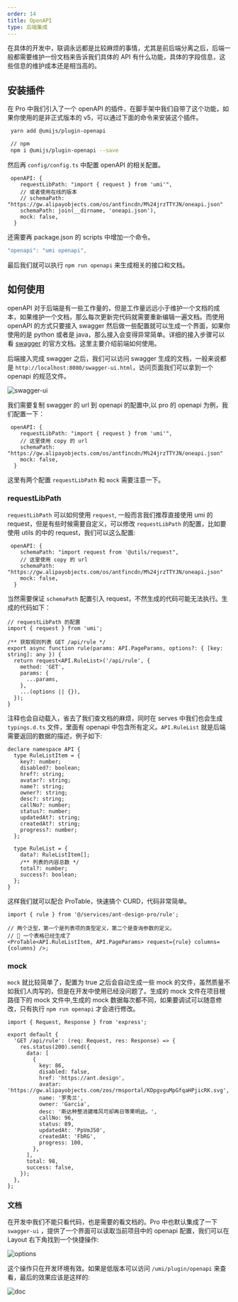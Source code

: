 ```yaml
---
order: 14
title: OpenAPI
type: 后端集成
---
```


在具体的开发中，联调永远都是比较麻烦的事情，尤其是前后端分离之后，后端一般都需要维护一份文档来告诉我们具体的 API 有什么功能，具体的字段信息，这些信息的维护成本还是相当高的。

## 安装插件

在 Pro 中我们引入了一个 openAPI 的插件，在脚手架中我们自带了这个功能，如果你使用的是非正式版本的 v5，可以通过下面的命令来安装这个插件。

```bash
 yarn add @umijs/plugin-openapi

 // npm
 npm i @umijs/plugin-openapi --save
```

然后再 `config/config.ts` 中配置 openAPI 的相关配置。

```tsx
 openAPI: {
    requestLibPath: "import { request } from 'umi'",
    // 或者使用在线的版本
    // schemaPath: "https://gw.alipayobjects.com/os/antfincdn/M%24jrzTTYJN/oneapi.json"
    schemaPath: join(__dirname, 'oneapi.json'),
    mock: false,
  }
```

还需要再 package.json 的 scripts 中增加一个命令。

```ts
"openapi": "umi openapi",
```

最后我们就可以执行 `npm run openapi` 来生成相关的接口和文档。

## 如何使用

openAPI 对于后端是有一些工作量的，但是工作量远远小于维护一个文档的成本，如果维护一个文档，那么每次更新完代码就需要重新编辑一遍文档。而使用 openAPI 的方式只要接入 swagger 然后做一些配置就可以生成一个界面，如果你使用的是 python 或者是 java，那么接入会变得异常简单。详细的接入步骤可以看 [swagger](https://swagger.io/) 的官方文档。这里主要介绍前端如何使用。

后端接入完成 swagger 之后，我们可以访问 swagger 生成的文档，一般来说都是 `http://localhost:8080/swagger-ui.html`，访问页面我们可以拿到一个 openapi 的规范文件。

![swagger-ui](https://gw.alipayobjects.com/zos/antfincdn/c0uvca5Mx4/184D8866-6067-43DC-8395-0DC031D1A873.png)

我们需要复制 swagger 的 url 到 openapi 的配置中,以 pro 的 openapi 为例，我们配置一下：

```tsx
 openAPI: {
    requestLibPath: "import { request } from 'umi'",
    // 这里使用 copy 的 url
    schemaPath: "https://gw.alipayobjects.com/os/antfincdn/M%24jrzTTYJN/oneapi.json"
    mock: false,
  }
```

这里有两个配置 `requestLibPath` 和 `mock` 需要注意一下。

### requestLibPath

`requestLibPath` 可以如何使用 `request`, 一般而言我们推荐直接使用 umi 的 request，但是有些时候需要自定义，可以修改 `requestLibPath` 的配置，比如要使用 utils 的中的 request，我们可以这么配置:

```tsx
 openAPI: {
    schemaPath: "import request from '@utils/request",
    // 这里使用 copy 的 url
    schemaPath: "https://gw.alipayobjects.com/os/antfincdn/M%24jrzTTYJN/oneapi.json"
    mock: false,
  }
```

当然需要保证 `schemaPath` 配置引入 request，不然生成的代码可能无法执行。生成的代码如下：

```tsx
// requestLibPath 的配置
import { request } from 'umi';

/** 获取规则列表 GET /api/rule */
export async function rule(params: API.PageParams, options?: { [key: string]: any }) {
  return request<API.RuleList>('/api/rule', {
    method: 'GET',
    params: {
      ...params,
    },
    ...(options || {}),
  });
}
```

注释也会自动载入，省去了我们查文档的麻烦，同时在 serves 中我们也会生成 `typings.d.ts` 文件，里面有 openapi 中包含所有定义。`API.RuleList` 就是后端需要返回的数据的描述，例子如下:

```tsx
declare namespace API {
  type RuleListItem = {
    key?: number;
    disabled?: boolean;
    href?: string;
    avatar?: string;
    name?: string;
    owner?: string;
    desc?: string;
    callNo?: number;
    status?: number;
    updatedAt?: string;
    createdAt?: string;
    progress?: number;
  };

  type RuleList = {
    data?: RuleListItem[];
    /** 列表的内容总数 */
    total?: number;
    success?: boolean;
  };
}
```

这样我们就可以配合 ProTable，快速搞个 CURD，代码非常简单。

```tsx
import { rule } from '@/services/ant-design-pro/rule';

// 两个泛型，第一个是列表项的类型定义，第二个是查询参数的定义。
// 🥳 一个表格已经生成了
<ProTable<API.RuleListItem, API.PageParams> request={rule} columns={columns} />;
```

### mock

`mock` 就比较简单了，配置为 true 之后会自动生成一些 mock 的文件，虽然质量不如我们人肉写的，但是在开发中使用已经没问题了。生成的 mock 文件在项目根路径下的 mock 文件中,生成的 mock 数据每次都不同，如果要调试可以随意修改，只有执行 `npm run openapi` 才会进行修改。

```tsx
import { Request, Response } from 'express';

export default {
  'GET /api/rule': (req: Request, res: Response) => {
    res.status(200).send({
      data: [
        {
          key: 86,
          disabled: false,
          href: 'https://ant.design',
          avatar: 'https://gw.alipayobjects.com/zos/rmsportal/KDpgvguMpGfqaHPjicRK.svg',
          name: '罗秀兰',
          owner: 'Garcia',
          desc: '斯达种整消建难风可却再日等果明此。',
          callNo: 96,
          status: 89,
          updatedAt: 'PpVmJ50',
          createdAt: 'FbRG',
          progress: 100,
        },
      ],
      total: 98,
      success: false,
    });
  },
};
```

### 文档

在开发中我们不能只看代码，也是需要的看文档的。Pro 中也默认集成了一下 `swagger-ui` ，提供了一个界面可以读取当前项目中的 openapi 配置，我们可以在 Layout 右下角找到一个快捷操作:

![options](https://gw.alipayobjects.com/zos/antfincdn/htZYO3ojsm/957C1E97-466B-48aa-B107-FA7C4EFF6971.png)

这个操作只在开发环境有效。如果是低版本可以访问 `/umi/plugin/openapi` 来查看，最后的效果应该是这样的:

![doc](https://gw.alipayobjects.com/zos/antfincdn/htZYO3ojsm/957C1E97-466B-48aa-B107-FA7C4EFF6971.png)
